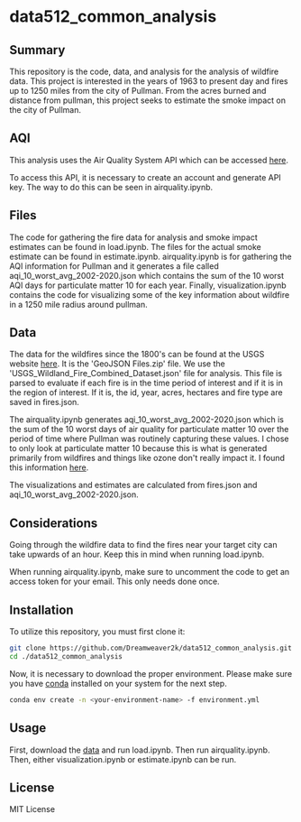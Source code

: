 # data512_common_analysis

## Summary

This repository is the code, data, and analysis for the analysis of wildfire data. This project is interested in the years of 1963 to present day and fires up to 1250 miles from the city of Pullman. From the acres burned and distance from pullman, this project seeks to estimate the smoke impact on the city of Pullman.

## AQI

This analysis uses the Air Quality System API which can be accessed [here](https://aqs.epa.gov/aqsweb/documents/data_api.html).

To access this API, it is necessary to create an account and generate API key. The way to do this can be seen in airquality.ipynb.

## Files

The code for gathering the fire data for analysis and smoke impact estimates can be found in load.ipynb. The files for the actual smoke estimate can be found in estimate.ipynb. airquality.ipynb is for gathering the AQI information for Pullman and it generates a file called aqi_10_worst_avg_2002-2020.json which contains the sum of the 10 worst AQI days for particulate matter 10 for each year. Finally, visualization.ipynb contains the code for visualizing some of the key information about wildfire in a 1250 mile radius around pullman.

## Data

The data for the wildfires since the 1800's can be found at the USGS website [here](https://www.sciencebase.gov/catalog/item/61aa537dd34eb622f699df81). It is the 'GeoJSON Files.zip' file. We use the 'USGS_Wildland_Fire_Combined_Dataset.json' file for analysis. This file is parsed to evaluate if each fire is in the time period of interest and if it is in the region of interest. If it is, the id, year, acres, hectares and fire type are saved in fires.json.

The airquality.ipynb generates aqi_10_worst_avg_2002-2020.json which is the sum of the 10 worst days of air quality for particulate matter 10 over the period of time where Pullman was routinely capturing these values. I chose to only look at particulate matter 10 because this is what is generated primarily from wildfires and things like ozone don't really impact it. I found this information [here](https://ww2.arb.ca.gov/resources/inhalable-particulate-matter-and-health).

The visualizations and estimates are calculated from fires.json and aqi_10_worst_avg_2002-2020.json.

## Considerations

Going through the wildfire data to find the fires near your target city can take upwards of an hour. Keep this in mind when running load.ipynb.

When running airquality.ipynb, make sure to uncomment the code to get an access token for your email. This only needs done once.

## Installation

To utilize this repository, you must first clone it:

```bash
git clone https://github.com/Dreamweaver2k/data512_common_analysis.git
cd ./data512_common_analysis
```

Now, it is necessary to download the proper environment. Please make sure you have [conda](https://conda.io/projects/conda/en/latest/index.html) installed on your system for the next step.

```bash
conda env create -n <your-environment-name> -f environment.yml
```

## Usage

First, download the [data]() and run load.ipynb. Then run airquality.ipynb. Then, either visualization.ipynb or estimate.ipynb can be run.

## License

MIT License
